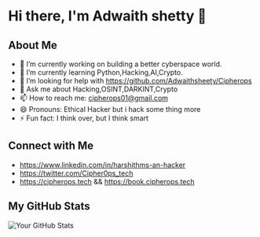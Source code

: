 # Hi there, I'm Adwaith shetty 👋

## About Me
- 🔭 I’m currently working on building a better cyberspace world.
- 🌱 I’m currently learning Python,Hacking,AI,Crypto.
- 🤔 I’m looking for help with https://github.com/Adwaithsheety/Cipherops
- 💬 Ask me about Hacking,OSINT,DARKINT,Crypto
- 📫 How to reach me: cipherops01@gmail.com
- 😄 Pronouns: Ethical Hacker but i hack some thing more
- ⚡ Fun fact: I think over, but I think smart

## Connect with Me
- https://www.linkedin.com/in/harshithms-an-hacker
- https://twitter.com/Cipher0ps_tech
- https://cipherops.tech && https://book.cipherops.tech 

## My GitHub Stats
![Your GitHub Stats](https://github-readme-stats.vercel.app/api?username=Adwaithsheety&show_icons=true)
